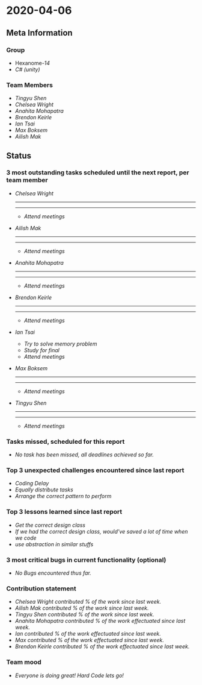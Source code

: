 # 2020-04-06

## Meta Information

### Group

 * Hexanome-*14*
 * *C# (unity)*

### Team Members

 * *Tingyu Shen*
 * *Chelsea Wright*
 * *Anahita Mohapatra*
 * *Brendon Keirle*
 * *Ian Tsai*
 * *Max Boksem*
 * *Ailish Mak*

## Status

### 3 most outstanding tasks scheduled until the next report, per team member

 * *Chelsea Wright*
   * **
   * **
   * *Attend meetings*
   
   
 * *Ailish Mak*
   * **
   * **
   * *Attend meetings*
 
 
 * *Anahita Mohapatra*
   * **
   * **
   * *Attend meetings*
 
 * *Brendon Keirle*
   * **
   * **
   * *Attend meetings*
 
 
 * *Ian Tsai*
   * *Try to solve memory problem*
   * *Study for final*
   * *Attend meetings*


 * *Max Boksem*
   * **
   * **
   * *Attend meetings*
 
 
 * *Tingyu Shen*
   * **
   * **
   * *Attend meetings*



### Tasks missed, scheduled for this report

 * *No task has been missed, all deadlines achieved so far.*

### Top 3 unexpected challenges encountered since last report

 * *Coding Delay*
 * *Equally distribute tasks*
 * *Arrange the correct pattern to perform*
 

### Top 3 lessons learned since last report

   * *Get the correct design class*
   * *If we had the correct design class, would've saved a lot of time when we code*
   * *use abstraction in similar stuffs*

### 3 most critical bugs in current functionality (optional)

 * *No Bugs encountered thus far.*

### Contribution statement

 * *Chelsea Wright contributed % of the work since last week.*
 * *Ailish Mak contributed % of the work since last week.*
 * *Tingyu Shen contributed % of the work since last week.*
 * *Anahita Mohapatra contributed % of the work effectuated since last week.*
 * *Ian contributed % of the work effectuated since last week.*
 * *Max contributed % of the work effectuated since last week.*
 * *Brendon Keirle contributed % of the work effectuated since last week.*

### Team mood

 * *Everyone is doing great! Hard Code lets go!*
